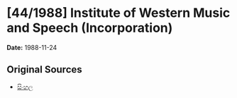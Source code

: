 # [44/1988] Institute of Western Music and Speech (Incorporation)

**Date:** 1988-11-24

## Original Sources

- [සිංහල](https://documents.gov.lk/view/acts/1988/11/44-1988_S.pdf)
